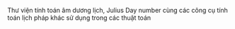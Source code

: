Thư viện tính toán âm dương lịch, Julius Day number cùng các công cụ tính toán lịch pháp khác sử dụng trong các thuật toán
